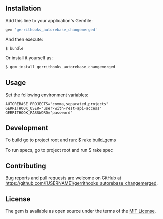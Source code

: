 ## Installation

Add this line to your application's Gemfile:

```ruby
gem 'gerrithooks_autorebase_changemerged'
```

And then execute:

    $ bundle

Or install it yourself as:

    $ gem install gerrithooks_autorebase_changemerged

## Usage

Set the following environment variables:

    AUTOREBASE_PROJECTS="comma,separated,projects"
    GERRITHOOK_USER="user-with-rest-api-access"
    GERRITHOOK_PASSWORD="password"

## Development

To build go to project root and run:
    $ rake build_gems

To run specs, go to project root and run
    $ rake spec

## Contributing

Bug reports and pull requests are welcome on GitHub at https://github.com/[USERNAME]/gerrithooks_autorebase_changemerged.

## License

The gem is available as open source under the terms of the [MIT License](https://opensource.org/licenses/MIT).
